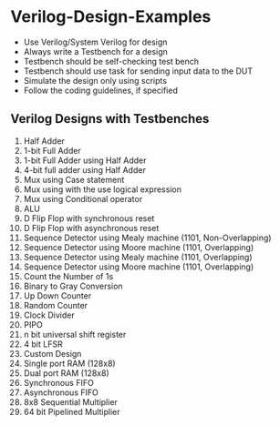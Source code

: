 # Verilog-Design-Examples

- Use Verilog/System Verilog for design
- Always write a Testbench for a design
- Testbench should be self-checking test bench
- Testbench should use task for sending input data to the DUT
- Simulate the design only using scripts
- Follow the coding guidelines, if specified

## Verilog Designs with Testbenches
1. Half Adder
2. 1-bit Full Adder
3. 1-bit Full Adder using Half Adder
4. 4-bit full adder using Half Adder
5. Mux using Case statement
6. Mux using with the use logical expression
7. Mux using Conditional operator
8. ALU
9. D Flip Flop with synchronous reset
10. D Flip Flop with asynchronous reset
11. Sequence Detector using Mealy machine (1101, Non-Overlapping)
12.	Sequence Detector using Moore machine (1101, Overlapping)
13.	Sequence Detector using Mealy machine (1101, Overlapping)
14.	Sequence Detector using Moore machine (1101, Overlapping)
15.	Count the Number of 1s
16.	Binary to Gray Conversion
17.	Up Down Counter
18.	Random Counter
19.	Clock Divider
20.	PIPO
21.	n bit universal shift register
22.	4 bit LFSR
23.	Custom Design
24.	Single port RAM (128x8)
25.	Dual port RAM (128x8)
26.	Synchronous FIFO
27.	Asynchronous FIFO
28.	8x8 Sequential Multiplier
29.	64 bit Pipelined Multiplier
